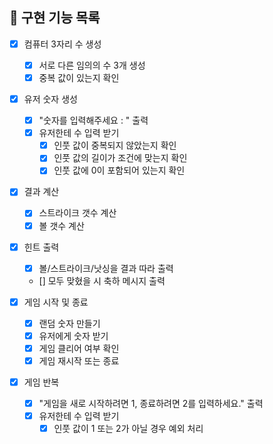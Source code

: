 ## 🚀 구현 기능 목록

- [X] 컴퓨터 3자리 수 생성
    - [X] 서로 다른 임의의 수 3개 생성
    - [X] 중복 값이 있는지 확인

- [X] 유저 숫자 생성
    - [X] "숫자를 입력해주세요 : " 출력
    - [X] 유저한테 수 입력 받기
        - [X] 인풋 값이 중복되지 않았는지 확인
        - [X] 인풋 값의 길이가 조건에 맞는지 확인
        - [X] 인풋 값에 0이 포함되어 있는지 확인
 
- [X] 결과 계산
    - [X] 스트라이크 갯수 계산
    - [X] 볼 갯수 계산

- [X] 힌트 출력
    - [X] 볼/스트라이크/낫싱을 결과 따라 출력
    - [] 모두 맞혔을 시 축하 메시지 출력

- [X] 게임 시작 및 종료
    - [X] 랜덤 숫자 만들기
    - [X] 유저에게 숫자 받기
    - [X] 게임 클리어 여부 확인
    - [X] 게임 재시작 또는 종료

- [X] 게임 반복 
    - [X] "게임을 새로 시작하려면 1, 종료하려면 2를 입력하세요." 출력
    - [X] 유저한테 수 입력 받기
      - [X] 인풋 값이 1 또는 2가 아닐 경우 예외 처리
